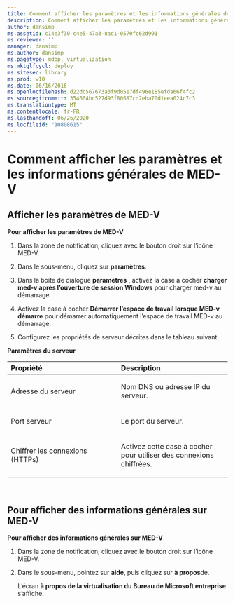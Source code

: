 ```yaml
---
title: Comment afficher les paramètres et les informations générales de MED-V
description: Comment afficher les paramètres et les informations générales de MED-V
author: dansimp
ms.assetid: c14e3f30-c4e5-47a3-8ad1-0570fc62d991
ms.reviewer: ''
manager: dansimp
ms.author: dansimp
ms.pagetype: mdop, virtualization
ms.mktglfcycl: deploy
ms.sitesec: library
ms.prod: w10
ms.date: 06/16/2016
ms.openlocfilehash: d22dc567673a3f9d0517df496e185efda66f4fc2
ms.sourcegitcommit: 354664bc527d93f80687cd2eba70d1eea024c7c3
ms.translationtype: MT
ms.contentlocale: fr-FR
ms.lasthandoff: 06/26/2020
ms.locfileid: "10808615"
---
```

# Comment afficher les paramètres et les informations générales de MED-V


## Afficher les paramètres de MED-V


**Pour afficher les paramètres de MED-V**

1.  Dans la zone de notification, cliquez avec le bouton droit sur l’icône MED-V.

2.  Dans le sous-menu, cliquez sur **paramètres**.

3.  Dans la boîte de dialogue **paramètres** , activez la case à cocher **charger med-v après l’ouverture de session Windows** pour charger med-v au démarrage.

4.  Activez la case à cocher **Démarrer l’espace de travail lorsque MED-v démarre** pour démarrer automatiquement l’espace de travail MED-v au démarrage.

5.  Configurez les propriétés de serveur décrites dans le tableau suivant.

**Paramètres du serveur**

<table>
<colgroup>
<col width="50%" />
<col width="50%" />
</colgroup>
<thead>
<tr class="header">
<th align="left">Propriété</th>
<th align="left">Description</th>
</tr>
</thead>
<tbody>
<tr class="odd">
<td align="left"><p>Adresse du serveur</p></td>
<td align="left"><p>Nom DNS ou adresse IP du serveur.</p></td>
</tr>
<tr class="even">
<td align="left"><p>Port serveur</p></td>
<td align="left"><p>Le port du serveur.</p></td>
</tr>
<tr class="odd">
<td align="left"><p>Chiffrer les connexions (HTTPs)</p></td>
<td align="left"><p>Activez cette case à cocher pour utiliser des connexions chiffrées.</p></td>
</tr>
</tbody>
</table>

 

## Pour afficher des informations générales sur MED-V


**Pour afficher des informations générales sur MED-V**

1.  Dans la zone de notification, cliquez avec le bouton droit sur l’icône MED-V.

2.  Dans le sous-menu, pointez sur **aide**, puis cliquez sur **à propos**de.

    L’écran **à propos de la virtualisation du Bureau de Microsoft entreprise** s’affiche.

 

 





